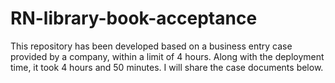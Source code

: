 # RN-library-book-acceptance
This repository has been developed based on a business entry case provided by a company, within a limit of 4 hours. Along with the deployment time, it took 4 hours and 50 minutes. I will share the case documents below.
